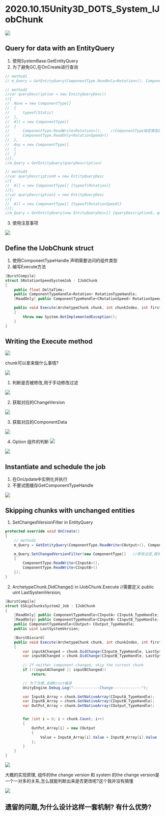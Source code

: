 # 2020.10.15Unity3D_DOTS_System_IJobChunk


![](_v_images/20201015143416368_3025.png)

## Query for data with an EntityQuery

1. 使用SystemBase.GetEntityQuery
2. 为了避免GC,在OnCreate进行查询

```c#
// method1
// m_Query = GetEntityQuery(ComponentType.ReadOnly<Rotation>(), ComponentType.ReadOnly<RotationSpeed>());

// method2
//var queryDescription = new EntityQueryDesc()
//{
//	None = new ComponentType[]
//	{
//		typeof(Static)
//	},
//	All = new ComponentType[]
//	{
//		ComponentType.ReadWrite<Rotation>(),	//ComponentType指定类型的同时标记是否对数据读写
//		ComponentType.ReadOnly<RotationSpeed>()
//	},
//  Any = new ComponentType[]
//  {
//  }
//};
//m_Query = GetEntityQuery(queryDescription)

// method3
//var queryDescription0 = new EntityQueryDesc
//{
//	All = new ComponentType[] {typeof(Rotation)}
//};
//var queryDescription1 = new EntityQueryDesc
//{
//	All = new ComponentType[] {typeof(RotationSpeed)}
//};
//m_Query = GetEntityQuery(new EntityQueryDesc[] {queryDescription0, queryDescription1});
```

3. 使用注意事项

![](_v_images/20201015145100903_14269.png)

## Define the IJobChunk struct

1. 使用ComponentTypeHandle<T> 声明需要访问的组件类型
2. 编写Execute方法
```c#
[BurstCompile]
struct SRotationSpeedSystemJob : IJobChunk
{
    public float DeltaTime;
    public ComponentTypeHandle<Rotation> RotationTypeHandle;                       //使用ComponentTypeHandle<T> 声明需要访问的组件类型
    [ReadOnly] public ComponentTypeHandle<CRotationSpeed> RotationSpeedTypeHandle;

    public void Execute(ArchetypeChunk chunk, int chunkIndex, int firstEntityIndex)
    {
        throw new System.NotImplementedException();
    }
}
```

## Writing the Execute method
![](_v_images/20201015151516119_28417.png)

chunk可以拿来做什么事情?

![](_v_images/20201015154035159_14595.png)

1. 判断是否被修改,用于手动修改过滤

![](_v_images/20201015154305280_18554.png)

2. 获取对应的ChangeVersion

![](_v_images/20201015172738938_30138.png)

3. 获取对应的ComponentData

![](_v_images/20201015172908481_31534.png)

4. Option 组件的判断
![](_v_images/20201015172959433_1413.png)


![](_v_images/20201015151554926_24398.png)


## Instantiate and schedule the job

1. 在OnUpdate中实例化并执行
2. 不要试图缓存GetComponentTypeHandle

![](_v_images/20201015152552446_13967.png)


## Skipping chunks with unchanged entities

1. SetChangedVersionFilter in EntityQuery
```c#
protected override void OnCreate()
{
	// method1
    m_Query = GetEntityQuery(ComponentType.ReadWrite<COutput>(), ComponentType.ReadOnly<CInputA>(), ComponentType.ReadOnly<CInputB>());

    m_Query.SetChangedVersionFilter(new ComponentType[]   //修改过滤,提高计算效率
    {
        ComponentType.ReadWrite<CInputA>(),
        ComponentType.ReadWrite<CInputB>()
    });
}
```

2. ArchetypeChunk.DidChange() in IJobChunk.Execute //需要定义 public uint LastSystemVersion;
```c#
[BurstCompile]
struct SSkipChunksSystem2_Job : IJobChunk
{
    [ReadOnly] public ComponentTypeHandle<CInputA> CInputA_TypeHandle;
    [ReadOnly] public ComponentTypeHandle<CInputB> CInputB_TypeHandle;
    public ComponentTypeHandle<COutput> COutput_TypeHandle;
    public uint LastSystemVersion;

    [BurstDiscard]
    public void Execute(ArchetypeChunk chunk, int chunkIndex, int firstEntityIndex)
    {
        var inputAChanged = chunk.DidChange(CInputA_TypeHandle, LastSystemVersion);
        var inputBChanged = chunk.DidChange(CInputB_TypeHandle, LastSystemVersion);
        
        // If neither component changed, skip the current chunk
        if (!(inputAChanged || inputBChanged))
            return;

        // 为了方便,去掉brust编译
        UnityEngine.Debug.Log("------------Change-------------");

        var InputA_Array = chunk.GetNativeArray(CInputA_TypeHandle);
        var InputB_Array = chunk.GetNativeArray(CInputB_TypeHandle);
        var OutPut_Array = chunk.GetNativeArray(COutput_TypeHandle);


        for (int i = 0; i < chunk.Count; i++)
        {
            OutPut_Array[i] = new COutput
            {
                Value = InputA_Array[i].Value + InputB_Array[i].Value
            };
        }
    }
}
```

![](_v_images/20201015162206973_8565.png)

大概的实现原理, 组件的the change version 和 system 的the change version是一个一对多的关系,怎么就能判断出来是否更改呢?这个我并没有搞懂

![](_v_images/20201015162923274_18240.png)

## 遗留的问题,为什么设计这样一套机制? 有什么优势?
